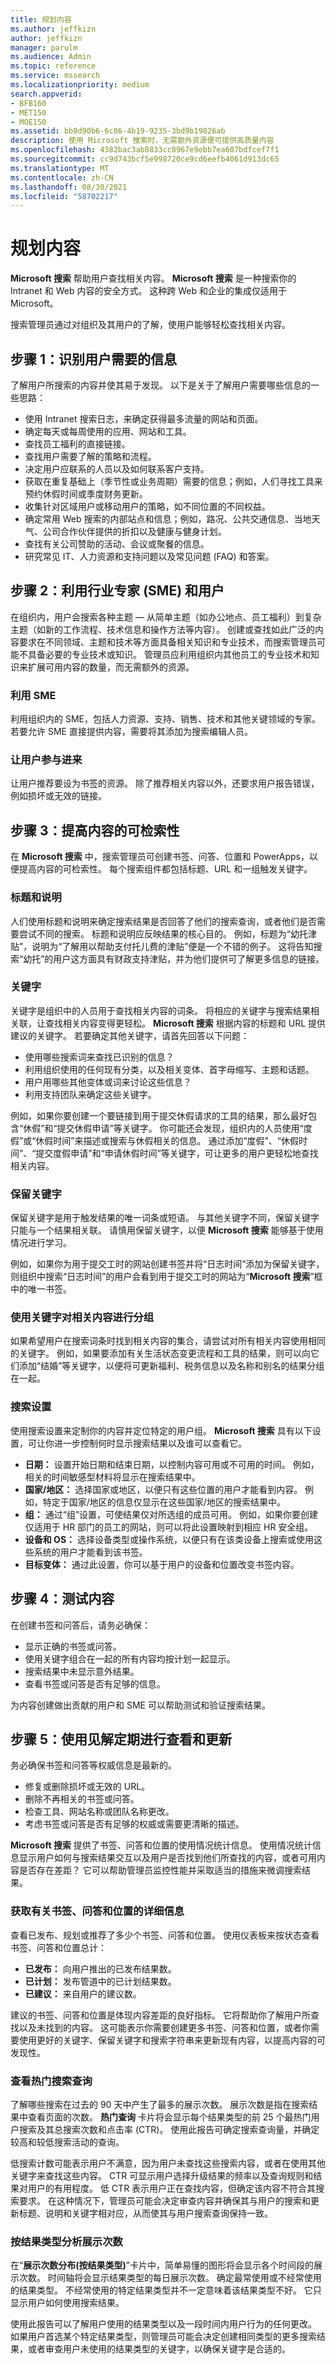 ```yaml
---
title: 规划内容
ms.author: jeffkizn
author: jeffkizn
manager: parulm
ms.audience: Admin
ms.topic: reference
ms.service: mssearch
ms.localizationpriority: medium
search.appverid:
- BFB160
- MET150
- MOE150
ms.assetid: bb9d90b6-6c86-4b19-9235-3bd9b19826ab
description: 使用 Microsoft 搜索时，无需额外资源便可提供高质量内容
ms.openlocfilehash: 4382bac3ab8833cc8967e9ebb7ea607bdfcef7f1
ms.sourcegitcommit: cc9d743bcf5e998720ce9cd6eefb4061d913dc65
ms.translationtype: MT
ms.contentlocale: zh-CN
ms.lasthandoff: 08/30/2021
ms.locfileid: "58702217"
---
```

# <a name="plan-your-content"></a>规划内容

**Microsoft 搜索** 帮助用户查找相关内容。 **Microsoft 搜索** 是一种搜索你的 Intranet 和 Web 内容的安全方式。 这种跨 Web 和企业的集成仅适用于 Microsoft。

搜索管理员通过对组织及其用户的了解，使用户能够轻松查找相关内容。

## <a name="step-1-identify-information-your-users-need"></a>步骤 1：识别用户需要的信息

了解用户所搜索的内容并使其易于发现。 以下是关于了解用户需要哪些信息的一些思路：

- 使用 Intranet 搜索日志，来确定获得最多流量的网站和页面。
- 确定每天或每周使用的应用、网站和工具。
- 查找员工福利的直接链接。
- 查找用户需要了解的策略和流程。
- 决定用户应联系的人员以及如何联系客户支持。
- 获取在重复基础上（季节性或业务周期）需要的信息；例如，人们寻找工具来预约休假时间或季度财务更新。
- 收集针对区域用户或移动用户的策略，如不同位置的不同权益。
- 确定常用 Web 搜索的内部站点和信息；例如，路况、公共交通信息、当地天气、公司合作伙伴提供的折扣以及健康与健身计划。
- 查找有关公司赞助的活动、会议或聚餐的信息。
- 研究常见 IT、人力资源和支持问题以及常见问题 (FAQ) 和答案。

## <a name="step-2-leverage-subject-matter-experts-smes-and-users"></a>步骤 2：利用行业专家 (SME) 和用户

在组织内，用户会搜索各种主题 — 从简单主题（如办公地点、员工福利）到复杂主题（如新的工作流程、技术信息和操作方法等内容）。 创建或查找如此广泛的内容要求在不同领域、主题和技术等方面具备相关知识和专业技术，而搜索管理员可能不具备必要的专业技术或知识。 管理员应利用组织内其他员工的专业技术和知识来扩展可用内容的数量，而无需额外的资源。

### <a name="leverage-smes"></a>利用 SME

利用组织内的 SME，包括人力资源、支持、销售、技术和其他关键领域的专家。 若要允许 SME 直接提供内容，需要将其添加为搜索编辑人员。

### <a name="involve-your-users"></a>让用户参与进来

让用户推荐要设为书签的资源。 除了推荐相关内容以外，还要求用户报告错误，例如损坏或无效的链接。

## <a name="step-3-improve-findability-of-content"></a>步骤 3：提高内容的可检索性

在 **Microsoft 搜索** 中，搜索管理员可创建书签、问答、位置和 PowerApps，以便提高内容的可检索性。 每个搜索组件都包括标题、URL 和一组触发关键字。

### <a name="titles-and-descriptions"></a>标题和说明

人们使用标题和说明来确定搜索结果是否回答了他们的搜索查询，或者他们是否需要尝试不同的搜索。 标题和说明应反映结果的核心目的。 例如，标题为“幼托津贴”，说明为“了解用以帮助支付托儿费的津贴”便是一个不错的例子。 这将告知搜索“幼托”的用户这方面具有财政支持津贴，并为他们提供可了解更多信息的链接。

### <a name="keywords"></a>关键字

关键字是组织中的人员用于查找相关内容的词条。 将相应的关键字与搜索结果相关联，让查找相关内容变得更轻松。 **Microsoft 搜索** 根据内容的标题和 URL 提供建议的关键字。 若要确定其他关键字，请首先回答以下问题：

- 使用哪些搜索词来查找已识别的信息？
- 利用组织使用的任何现有分类，以及相关变体、首字母缩写、主题和话题。
- 用户用哪些其他变体或词来讨论这些信息？
- 利用支持团队来确定这些关键字。

例如，如果你要创建一个要链接到用于提交休假请求的工具的结果，那么最好包含“休假”和“提交休假申请”等关键字。 你可能还会发现，组织内的人员使用“度假”或“休假时间”来描述或搜索与休假相关的信息。 通过添加“度假”、“休假时间”、“提交度假申请”和“申请休假时间”等关键字，可让更多的用户更轻松地查找相关内容。

### <a name="reserved-keywords"></a>保留关键字

 保留关键字是用于触发结果的唯一词条或短语。 与其他关键字不同，保留关键字只能与一个结果相关联。 请慎用保留关键字，以便 **Microsoft 搜索** 能够基于使用情况进行学习。

例如，如果你为用于提交工时的网站创建书签并将“日志时间”添加为保留关键字，则组织中搜索“日志时间”的用户会看到用于提交工时的网站为“**Microsoft 搜索**”框中的唯一书签。

### <a name="using-keyword-to-group-related-content"></a>使用关键字对相关内容进行分组

如果希望用户在搜索词条时找到相关内容的集合，请尝试对所有相关内容使用相同的关键字。 例如，如果要添加有关生活状态变更流程和工具的结果，则可以向它们添加“结婚”等关键字，以便将可更新福利、税务信息以及名称和别名的结果分组在一起。

### <a name="search-settings"></a>搜索设置

使用搜索设置来定制你的内容并定位特定的用户组。 **Microsoft 搜索** 具有以下设置，可让你进一步控制何时显示搜索结果以及谁可以查看它。

- **日期：** 设置开始日期和结束日期，以控制内容可用或不可用的时间。 例如，相关的时间敏感型材料将显示在搜索结果中。
- **国家/地区：** 选择国家或地区，以便只有这些位置的用户才能看到内容。 例如，特定于国家/地区的信息仅显示在这些国家/地区的搜索结果中。
- **组：** 通过“组”设置，可使结果仅对所选组的成员可用。 例如，如果你要创建仅适用于 HR 部门的员工的网站，则可以将此设置映射到相应 HR 安全组。
- **设备和 OS：** 选择设备类型或操作系统，以便只有在该类设备上搜索或使用这些系统的用户才能看到该书签。
- **目标变体：** 通过此设置，你可以基于用户的设备和位置改变书签内容。

## <a name="step-4-test-your-content"></a>步骤 4：测试内容

在创建书签和问答后，请务必确保：

- 显示正确的书签或问答。
- 使用关键字组合在一起的所有内容均按计划一起显示。
- 搜索结果中未显示意外结果。
- 查看书签或问答是否有足够的信息。

为内容创建做出贡献的用户和 SME 可以帮助测试和验证搜索结果。

## <a name="step-5-use-insights-to-review-and-update-periodically"></a>步骤 5：使用见解定期进行查看和更新

务必确保书签和问答等权威信息是最新的。

- 修复或删除损坏或无效的 URL。
- 删除不再相关的书签或问答。
- 检查工具、网站名称或团队名称更改。
- 考虑书签或问答是否有足够的权威或需要更清晰的描述。

**Microsoft 搜索** 提供了书签、问答和位置的使用情况统计信息。 使用情况统计信息显示用户如何与搜索结果交互以及用户是否找到他们所查找的内容，或者可用内容是否存在差距？ 它可以帮助管理员监控性能并采取适当的措施来微调搜索结果。

### <a name="get-details-about-bookmarks-qa-and-locations"></a>获取有关书签、问答和位置的详细信息

查看已发布、规划或推荐了多少个书签、问答和位置。 使用仪表板来按状态查看书签、问答和位置总计：

- **已发布：** 向用户推出的已发布结果数。
- **已计划：** 发布管道中的已计划结果数。
- **已建议：** 来自用户的建议数。

建议的书签、问答和位置是体现内容差距的良好指标。 它将帮助你了解用户所查找以及未找到的内容。 这可能表示你需要创建更多书签、问答和位置，或者你需要使用更好的关键字、保留关键字和搜索字符串来更新现有内容，以提高内容的可发现性。

### <a name="review-top-search-queries"></a>查看热门搜索查询

了解哪些搜索在过去的 90 天中产生了最多的展示次数。 展示次数是指在搜索结果中查看页面的次数。 **热门查询** 卡片将会显示每个结果类型的前 25 个最热门用户搜索及其总搜索次数和点击率 (CTR)。 使用此报告可确定搜索查询量，并确定较高和较低搜索活动的查询。

低搜索计数可能表示用户不满意，因为用户未查找这些搜索内容，或者在使用其他关键字来查找这些内容。 CTR 可显示用户选择升级结果的频率以及查询规则和结果对用户的有用程度。 低 CTR 表示用户正在查找内容，但确定该内容不符合其搜索要求。 在这种情况下，管理员可能会决定审查内容并确保其与用户的搜索和更新标题、说明和关键字相对应，从而使其与用户搜索查询保持一致。

### <a name="analyze-impressions-by-result-type"></a>按结果类型分析展示次数

在“**展示次数分布(按结果类型)**”卡片中，简单易懂的图形将会显示各个时间段的展示次数。 时间轴将会显示结果类型的每日展示次数。 确定最常使用或不经常使用的结果类型。 不经常使用的特定结果类型并不一定意味着该结果类型不好。 它只显示用户如何使用搜索结果。

使用此报告可以了解用户使用的结果类型以及一段时间内用户行为的任何更改。 如果用户首选某个特定结果类型，则管理员可能会决定创建相同类型的更多搜索结果，或者审查用户未使用的结果类型的关键字，以确保关键字是合适的。
